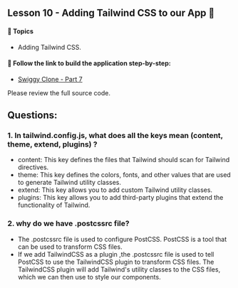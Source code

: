 ## Lesson 10 - Adding Tailwind CSS to our App 🚀

#### 🔸 Topics

- Adding Tailwind CSS.

#### 🔸 Follow the link to build the application step-by-step:

- [Swiggy Clone - Part 7](https://swiggy-clone.notion.site/Swiggy-Clone-Part-7-5a1aa649cf0e4999a045ae7d82f9140e?pvs=4)

Please review the full source code.

## Questions:

### 1. In tailwind.config.js, what does all the keys mean (content, theme, extend, plugins) ?

- content: This key defines the files that Tailwind should scan for Tailwind directives.
- theme: This key defines the colors, fonts, and other values that are used to generate Tailwind utility classes.
- extend: This key allows you to add custom Tailwind utility classes.
- plugins: This key allows you to add third-party plugins that extend the functionality of Tailwind.

### 2. why do we have .postcssrc file?

- The .postcssrc file is used to configure PostCSS. PostCSS is a tool that can be used to transform CSS files.
- If we add TailwindCSS as a plugin ,the .postcssrc file is used to tell PostCSS to use the TailwindCSS plugin to transform CSS files. The TailwindCSS plugin will add Tailwind's utility classes to the CSS files, which we can then use to style our components.
